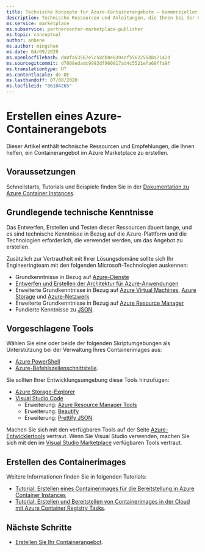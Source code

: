 ```yaml
---
title: Technische Konzepte für Azure-Containerangebote – kommerzieller Microsoft-Marketplace
description: Technische Ressourcen und Anleitungen, die Ihnen bei der Konfiguration eines Containerangebots im Azure Marketplace helfen.
ms.service: marketplace
ms.subservice: partnercenter-marketplace-publisher
ms.topic: conceptual
author: anbene
ms.author: mingshen
ms.date: 04/09/2020
ms.openlocfilehash: da0fa53567e5c58db8e8394ef5562255d8a7142d
ms.sourcegitcommit: d7008edadc9993df960817ad4c5521efa69ffa9f
ms.translationtype: HT
ms.contentlocale: de-DE
ms.lasthandoff: 07/08/2020
ms.locfileid: "86104265"
---
```

# <a name="create-an-azure-container-offer"></a>Erstellen eines Azure-Containerangebots

Dieser Artikel enthält technische Ressourcen und Empfehlungen, die Ihnen helfen, ein Containerangebot im Azure Marketplace zu erstellen.

## <a name="before-you-begin"></a>Voraussetzungen

Schnellstarts, Tutorials und Beispiele finden Sie in der [Dokumentation zu Azure Container Instances](../../container-instances/index.yml).

## <a name="fundamental-technical-knowledge"></a>Grundlegende technische Kenntnisse

Das Entwerfen, Erstellen und Testen dieser Ressourcen dauert lange, und es sind technische Kenntnisse in Bezug auf die Azure-Plattform und die Technologien erforderlich, die verwendet werden, um das Angebot zu erstellen.

Zusätzlich zur Vertrautheit mit Ihrer Lösungsdomäne sollte sich Ihr Engineeringteam mit den folgenden Microsoft-Technologien auskennen:

- Grundkenntnisse in Bezug auf [Azure-Dienste](https://azure.microsoft.com/services/)
- [Entwerfen und Erstellen der Architektur für Azure-Anwendungen](https://azure.microsoft.com/solutions/architecture/)
- Erweiterte Grundkenntnisse in Bezug auf [Azure Virtual Machines](https://azure.microsoft.com/services/virtual-machines/), [Azure Storage](https://azure.microsoft.com/services/?filter=storage) und [Azure-Netzwerk](https://azure.microsoft.com/services/?filter=networking)
- Erweiterte Grundkenntnisse in Bezug auf [Azure Resource Manager](https://azure.microsoft.com/features/resource-manager/)
- Fundierte Kenntnisse zu [JSON](https://www.json.org/).

## <a name="suggested-tools"></a>Vorgeschlagene Tools

Wählen Sie eine oder beide der folgenden Skriptumgebungen als Unterstützung bei der Verwaltung Ihres Containerimages aus:

- [Azure PowerShell](https://docs.microsoft.com/powershell/azure/?view=azps-3.7.0&viewFallbackFrom=azps-3.6.1)
- [Azure-Befehlszeilenschnittstelle](https://docs.microsoft.com/cli/azure/?view=azure-cli-latest).

Sie sollten Ihrer Entwicklungsumgebung diese Tools hinzufügen:

- [Azure Storage-Explorer](../../vs-azure-tools-storage-manage-with-storage-explorer.md?tabs=windows)
- [Visual Studio Code](https://code.visualstudio.com/)
  - Erweiterung: [Azure Resource Manager Tools](https://marketplace.visualstudio.com/items?itemName=msazurermtools.azurerm-vscode-tools)
  - Erweiterung: [Beautify](https://marketplace.visualstudio.com/items?itemName=HookyQR.beautify)
  - Erweiterung: [Prettify JSON](https://marketplace.visualstudio.com/items?itemName=mohsen1.prettify-json).

Machen Sie sich mit den verfügbaren Tools auf der Seite [Azure-Entwicklertools](https://azure.microsoft.com/) vertraut. Wenn Sie Visual Studio verwenden, machen Sie sich mit den im [Visual Studio Marketplace](https://marketplace.visualstudio.com/) verfügbaren Tools vertraut.

## <a name="create-the-container-image"></a>Erstellen des Containerimages

Weitere Informationen finden Sie in folgenden Tutorials:

- [Tutorial: Erstellen eines Containerimages für die Bereitstellung in Azure Container Instances](../../container-instances/container-instances-tutorial-prepare-app.md)
- [Tutorial: Erstellen und Bereitstellen von Containerimages in der Cloud mit Azure Container Registry Tasks](../../container-registry/container-registry-tutorial-quick-task.md).

## <a name="next-steps"></a>Nächste Schritte

- [Erstellen Sie Ihr Containerangebot](create-azure-container-offer.md).
